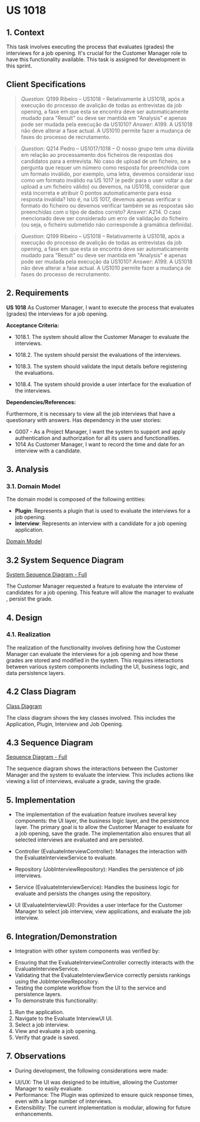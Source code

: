 # US 1018

## 1. Context

This task involves executing the process that evaluates (grades) the interviews for a job opening. 
It's crucial for the Customer Manager role to have this functionality available. 
This task is assigned for development in this sprint.

## Client Specifications

> *Question*: Q199 Ribeiro – US1018 – Relativamente à US1018, após a execução do
>processo de avalição de todas as entrevistas da job opening, a fase em que
>esta se encontra deve ser automaticamente mudado para "Result" ou deve ser
>mantida em "Analysis" e apenas pode ser mudada pela execução da US1010?
> *Answer*: A199. A US1018 não deve alterar a fase actual. A US1010 permite fazer a mudança de
>fases do processo de recrutamento.

> *Question*: Q214 Pedro – US1017/1018 – O nosso grupo tem uma dúvida em relação ao
>processamento dos ficheiros de respostas dos candidatos para a entrevista.
>No caso de upload de um ficheiro, se a pergunta que requer um número
>como resposta for preenchida com um formato inválido, por exemplo, uma
>letra, devemos considerar isso como um formato inválido na US 1017 (e pedir
>para o user voltar a dar upload a um ficheiro válido) ou devemos, na US1018,
>considerar que está incorreta e atribuir 0 pontos automaticamente para essa
>resposta inválida? Isto é, na US 1017, devemos apenas verificar o formato do
>ficheiro ou devemos verificar também se as respostas são preenchidas com
>o tipo de dados correto?
> *Answer*: A214. O caso mencionado deve ser considerado um erro de validação do ficheiro (ou seja,
>o ficheiro submetido não corresponde à gramática definida).

> *Question*: Q199 Ribeiro – US1018 – Relativamente à US1018, após a execução do
>processo de avalição de todas as entrevistas da job opening, a fase em que
>esta se encontra deve ser automaticamente mudado para "Result" ou deve ser
>mantida em "Analysis" e apenas pode ser mudada pela execução da US1010?
> *Answer*: A199. A US1018 não deve alterar a fase actual. A US1010 permite fazer a mudança de
>fases do processo de recrutamento.

## 2. Requirements

**US 1018** As Customer Manager, I want to execute the process that evaluates (grades) the interviews for a job opening.

**Acceptance Criteria:**

- 1018.1. The system should allow the Customer Manager to evaluate the interviews.

- 1018.2. The system should persist the evaluations of the interviews.

- 1018.3. The system should validate the input details before registering the evaluations.

- 1018.4. The system should provide a user interface for the evaluation of the interviews.


**Dependencies/References:**

Furthermore, it is necessary to view all the job interviews that have a questionary with answers.
Has dependency in the user stories:
- G007 - As a Project Manager, I want the system to support and apply authentication and
  authorization for all its users and functionalities.
- 1014 As Customer Manager, I want to record the time and date for an interview with a
  candidate.



## 3. Analysis

### 3.1. Domain Model

The domain model is composed of the following entities:

- **Plugin**: Represents a plugin that is used to evaluate the interviews for a job opening.
- **Interview**: Represents an interview with a candidate for a job opening application.

[Domain Model](C:\Users\Utilizador\Desktop\sem4pi-23-24-2dh3\sem4pi-23-24-2dh3_final\docs\sprintC\1018\svg\1018-domain-model.svg)


## 3.2 System Sequence Diagram

[System Sequence Diagram - Full](C:\Users\Utilizador\Desktop\sem4pi-23-24-2dh3\sem4pi-23-24-2dh3_final\docs\sprintC\1018\svg\1018-system-sequence-diagram-System_Sequence_Diagram__SSD____Grade_Interviews_for_a_Job_Opening.svg)

The Customer Manager requested a feature to evaluate the interview of candidates for a job opening.
This feature will allow the manager to evaluate , persist the grade.


## 4. Design

### 4.1. Realization

The realization of the functionality involves defining how the Customer Manager can evaluate the interviews for a job opening
and how these grades are stored and modified in the system.
This requires interactions between various system components including the UI, business logic,
and data persistence layers.


## 4.2 Class Diagram

[Class Diagram](C:\Users\Utilizador\Desktop\sem4pi-23-24-2dh3\sem4pi-23-24-2dh3_final\docs\sprintC\1018\svg\1018-class-diagram.svg)

The class diagram shows the key classes involved.
This includes the Application, Plugin, Interview and Job Opening.

## 4.3 Sequence Diagram

[Sequence Diagram - Full](C:\Users\Utilizador\Desktop\sem4pi-23-24-2dh3\sem4pi-23-24-2dh3_final\docs\sprintC\1018\svg\1018-sequence-diagram.svg)

The sequence diagram shows the interactions between the Customer Manager and the system to evaluate the interview.
This includes actions like viewing a list of interviews, evaluate a grade, saving the grade.

## 5. Implementation

- The implementation of the evaluation feature involves several key components: the UI layer,
  the business logic layer, and the persistence layer.
  The primary goal is to allow the Customer Manager to evaluate for a job opening, save the grade.
  The implementation also ensures that all selected interviews are evaluated and are persisted.

* Controller (EvaluateInterviewController): Manages the interaction with the EvaluateInterviewService to evaluate.

* Repository (JobInterviewRepository): Handles the persistence of job interviews.

* Service (EvaluateInterviewService): Handles the business logic for evaluate and persists the changes using the repository.

* UI (EvaluateInterviewUI): Provides a user interface for the Customer Manager to select job interview, view applications, and evaluate the job interview.

## 6. Integration/Demonstration

* Integration with other system components was verified by:

- Ensuring that the EvaluateInterviewController correctly interacts with the EvaluateInterviewService.
- Validating that the EvaluateInterviewService correctly persists rankings using the JobInterviewRepository.
- Testing the complete workflow from the UI to the service and persistence layers.
- To demonstrate this functionality:


1) Run the application.
2) Navigate to the Evaluate InterviewUI UI.
3) Select a job interview.
4) View and evaluate a job opening.
5) Verify that grade is saved.

## 7. Observations


* During development, the following considerations were made:

- UI/UX: The UI was designed to be intuitive, allowing the Customer Manager to easily evaluate.
- Performance: The Plugin was optimized to ensure quick response times, even with a large number of interviews.
- Extensibility: The current implementation is modular, allowing for future enhancements.


